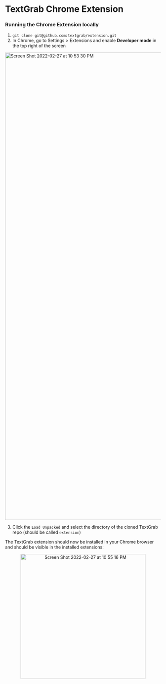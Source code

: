 # TextGrab Chrome Extension

### Running the Chrome Extension locally

1. `git clone git@github.com:textgrab/extension.git`
2. In Chrome, go to Settings > Extensions and enable **Developer mode** in the top right of the screen
<img width="1512" alt="Screen Shot 2022-02-27 at 10 53 30 PM" src="https://user-images.githubusercontent.com/37857112/155921265-460eb51d-79ca-4832-b5dc-7362a88c20a8.png">

3. Click the `Load Unpacked` and select the directory of the cloned TextGrab repo (should be called `extension`)

The TextGrab extension should now be installed in your Chrome browser and should be visible in the installed extensions:

<p align="center">
<img width="404" alt="Screen Shot 2022-02-27 at 10 55 16 PM" src="https://user-images.githubusercontent.com/37857112/155921444-a0041614-e1e1-4aca-a8b3-361eb0c9c6de.png">

</p>
